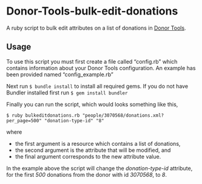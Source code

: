 # Donor-Tools-bulk-edit-donations

A ruby script to bulk edit attributes on a list of donations in [Donor Tools](http://donortools.com).

## Usage

To use this script you must first create a file called “config.rb” which contains information about your Donor Tools configuration. An example has been provided named “config_example.rb”

Next run `$ bundle install` to install all required gems. If you do not have Bundler installed first run `$ gem install bundler`

Finally you can run the script, which would looks something like this,
```
$ ruby bulkeditdonations.rb "people/3070568/donations.xml?per_page=500" "donation-type-id" "8"
```
where 

* the first argument is a resource which contains a list of donations,
* the second argument is the attribute that will be modified, and
* the final argument corresponds to the new attribute value.

In the example above the script will change the *donation-type-id* attribute, for the first *500* donations from the donor with id *3070568*, to *8*.
